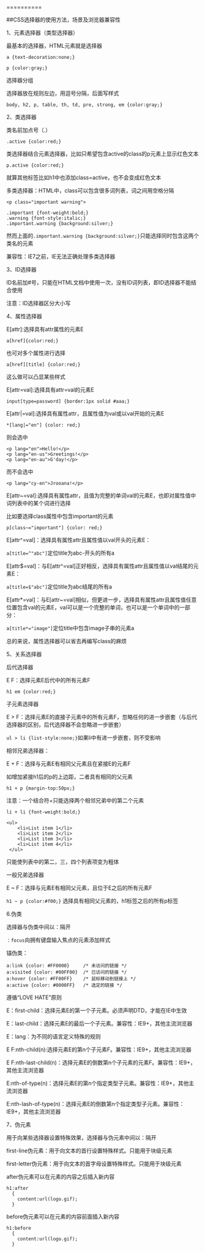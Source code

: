 ==========

##CSS选择器的使用方法，场景及浏览器兼容性

1、元素选择器（类型选择器）

最基本的选择器，HTML元素就是选择器

`a {text-decoration:none;}`

`p {color:gray;}`

选择器分组

选择器放在规则左边，用逗号分隔，后面写样式

`body, h2, p, table, th, td, pre, strong, em {color:gray;}`

2、类选择器

类名前加点号（.）

`.active {color:red;}`

类选择器结合元素选择器，比如只希望包含active的class的p元素上显示红色文本

`p.active {color:red;}`

就算其他标签比如h1中也添加class=active，也不会变成红色文本

多类选择器：HTML中，class可以包含很多词列表，词之间用空格分隔

`<p class="important warning">`

	.important {font-weight:bold;}
	.warning {font-style:italic;}
	.important.warning {background:silver;}

然而上面的`.important.warning {background:silver;}`只能选择同时包含这两个类名的元素

兼容性：IE7之前，IE无法正确处理多类选择器

3、ID选择器

ID名前加#号，只能在HTML文档中使用一次，没有ID词列表，即ID选择器不能结合使用

注意：ID选择器区分大小写

4、属性选择器

E[attr]:选择具有attr属性的元素E 

`a[href]{color:red;}`

也可对多个属性进行选择

`a[href][title] {color:red;}`

这么做可以凸显某些样式

E[attr=val]:选择具有attr=val的元素E

`input[type=password] {border:1px solid #aaa;}`

E[attr|=val]:选择具有属性attr，且属性值为val或以val开始的元素E

`*[lang|="en"] {color: red;}`

则会选中

	<p lang="en">Hello!</p>
	<p lang="en-us">Greetings!</p>
	<p lang="en-au">G'day!</p>

而不会选中

	<p lang="cy-en">Jrooana!</p>

E[attr~=val]:选择具有属性attr，且值为完整的单词val的元素E，也即对属性值中词列表中的某个词进行选择

比如要选择class属性中包含important的元素

`p[class~="important"] {color: red;}`

E[attr^=val]：选择具有属性attr且属性值以val开头的元素E：

`a[title=^"abc"]`定位title为abc-开头的所有a

E[attr$=val]：与E[attr^=val]正好相反，选择具有属性attr且属性值以val结尾的元素E：

`a[title=$"abc"]`定位title为abc结尾的所有a

E[attr*=val]：与E[attr~=val]相似，但更进一步，选择具有属性attr且属性值任意位置包含val的元素E，val可以是一个完整的单词，也可以是一个单词中的一部分：

`a[title*="image"]`定位title中包含image子串的元素a

总的来说，属性选择器可以省去再编写class的麻烦

5、关系选择器

后代选择器

E F：选择元素E后代中的所有元素F

`h1 em {color:red;}`

子元素选择器

E > F：选择元素E的直接子元素中的所有元素F，忽略任何的进一步嵌套（与后代选择器的区别，后代选择器不会忽略进一步嵌套）

`ul > li {list-style:none;}`如果li中有进一步嵌套，则不受影响

相邻兄弟选择器：

E + F：选择与元素E有相同父元素且在紧接E的元素F

如增加紧接h1后的p的上边距，二者具有相同的父元素

`h1 + p {margin-top:50px;}`

注意：一个结合符+只能选择两个相邻兄弟中的第二个元素

`li + li {font-weight:bold;}`

	<ul>
	    <li>List item 1</li>
	    <li>List item 2</li>
	    <li>List item 3</li>
		<li>List item 4</li>
	 </ul>

只能使列表中的第二，三，四个列表项变为粗体

一般兄弟选择器

E ~ F：选择与元素E有相同父元素，且位于E之后的所有元素F

`h1 ~ p {color:#f00;}` 选择具有相同父元素的，h1标签之后的所有p标签

6.伪类

选择器与伪类中间以：隔开

`：focus`向拥有键盘输入焦点的元素添加样式

锚伪类：

	a:link {color: #FF0000}		/* 未访问的链接 */
	a:visited {color: #00FF00}	/* 已访问的链接 */
	a:hover {color: #FF00FF}	/* 鼠标移动到链接上 */
	a:active {color: #0000FF}	/* 选定的链接 */

遵循“LOVE HATE”原则

E：first-child：选择元素E的第一个子元素。必须声明DTD，才能在IE中生效

E：last-child：选择元素E的最后一个子元素。兼容性：IE9+，其他主流浏览器

E：lang：为不同的语言定义特殊的规则

E F:nth-child(n):选择元素E的第n个子元素F。兼容性：IE9+，其他主流浏览器

E F:nth-last-child(n)：选择元素E的倒数第n个子元素的元素F。兼容性：IE9+，其他主流浏览器

E:nth-of-type(n)：选择元素E的第n个指定类型子元素。兼容性：IE9+，其他主流浏览器

E:nth-lash-of-type(n)：选择元素E的倒数第n个指定类型子元素。兼容性：IE9+，其他主流浏览器



7、伪元素

用于向某些选择器设置特殊效果，选择器与伪元素中间以：隔开

first-line伪元素：用于向文本的首行设置特殊样式。只能用于块级元素

first-letter伪元素：用于向文本的首字母设置特殊样式。只能用于块级元素

after伪元素可以在元素的内容之后插入新内容

	h1:after
	  {
	  	content:url(logo.gif);
	  }

before伪元素可以在元素的内容前面插入新内容

	h1:before
	  {
	  	content:url(logo.gif);
	  }

